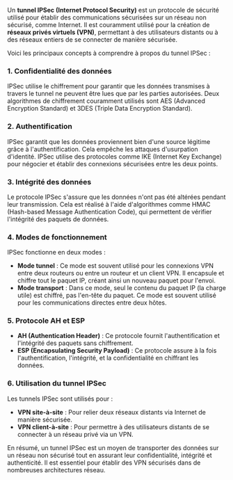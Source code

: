 Un **tunnel IPSec (Internet Protocol Security)** est un protocole de sécurité utilisé pour établir des communications sécurisées sur un réseau non sécurisé, comme Internet. Il est couramment utilisé pour la création de **réseaux privés virtuels (VPN)**, permettant à des utilisateurs distants ou à des réseaux entiers de se connecter de manière sécurisée.

Voici les principaux concepts à comprendre à propos du tunnel IPSec :

### 1. **Confidentialité des données**

IPSec utilise le chiffrement pour garantir que les données transmises à travers le tunnel ne peuvent être lues que par les parties autorisées. Deux algorithmes de chiffrement couramment utilisés sont AES (Advanced Encryption Standard) et 3DES (Triple Data Encryption Standard).

### 2. **Authentification**

IPSec garantit que les données proviennent bien d'une source légitime grâce à l'authentification. Cela empêche les attaques d'usurpation d'identité. IPSec utilise des protocoles comme IKE (Internet Key Exchange) pour négocier et établir des connexions sécurisées entre les deux points.

### 3. **Intégrité des données**

Le protocole IPSec s'assure que les données n'ont pas été altérées pendant leur transmission. Cela est réalisé à l'aide d'algorithmes comme HMAC (Hash-based Message Authentication Code), qui permettent de vérifier l'intégrité des paquets de données.

### 4. **Modes de fonctionnement**

IPSec fonctionne en deux modes :

- **Mode tunnel** : Ce mode est souvent utilisé pour les connexions VPN entre deux routeurs ou entre un routeur et un client VPN. Il encapsule et chiffre tout le paquet IP, créant ainsi un nouveau paquet pour l'envoi.
- **Mode transport** : Dans ce mode, seul le contenu du paquet IP (la charge utile) est chiffré, pas l'en-tête du paquet. Ce mode est souvent utilisé pour les communications directes entre deux hôtes.

### 5. **Protocole AH et ESP**

- **AH (Authentication Header)** : Ce protocole fournit l'authentification et l'intégrité des paquets sans chiffrement.
- **ESP (Encapsulating Security Payload)** : Ce protocole assure à la fois l'authentification, l'intégrité, et la confidentialité en chiffrant les données.

### 6. **Utilisation du tunnel IPSec**

Les tunnels IPSec sont utilisés pour :

- **VPN site-à-site** : Pour relier deux réseaux distants via Internet de manière sécurisée.
- **VPN client-à-site** : Pour permettre à des utilisateurs distants de se connecter à un réseau privé via un VPN.

En résumé, un tunnel IPSec est un moyen de transporter des données sur un réseau non sécurisé tout en assurant leur confidentialité, intégrité et authenticité. Il est essentiel pour établir des VPN sécurisés dans de nombreuses architectures réseau.